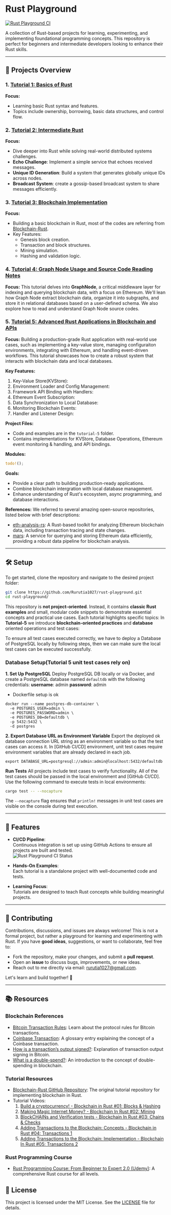 # Rust Playground

[![Rust Playground CI](https://github.com/Rurutia1027/rust-playground/actions/workflows/ci.yml/badge.svg)](https://github.com/Rurutia1027/rust-playground/actions/workflows/ci.yml)

A collection of Rust-based projects for learning, experimenting, and implementing foundational programming concepts. This repository is perfect for beginners and intermediate developers looking to enhance their Rust skills.

---

## 🚀 Projects Overview

### 1. [Tutorial 1: Basics of Rust](./tutorial-1/)

**Focus:**

- Learning basic Rust syntax and features.
- Topics include ownership, borrowing, basic data structures, and control flow.

### 2. [Tutorial 2: Intermediate Rust](./tutorial-2/)

**Focus:**

- Dive deeper into Rust while solving real-world distributed systems challenges.
- **Echo Challenge**: Implement a simple service that echoes received messages.
- **Unique ID Generation**: Build a system that generates globally unique IDs across nodes.
- **Broadcast System**: create a gossip-based broadcast system to share messages efficiently.

### 3. [Tutorial 3: Blockchain Implementation](./tutorial-3/)

**Focus:**

- Building a basic blockchain in Rust, most of the codes are referring from [Blockchain-Rust](https://github.com/GeekLaunch/blockchain-rust).
- Key Features:
  - Genesis block creation.
  - Transaction and block structures.
  - Mining simulation.
  - Hashing and validation logic.

### 4. [Tutorial 4: Graph Node Usage and Source Code Reading Notes](./tutorial-4/)

**Focus:**
This tutorial delves into **GraphNode**, a critical middleware layer for indexing and querying blockchain data, with a focus on Ethereum. We'll lean how Graph Node extract blockchain data, organize it into subgraphs, and store it in relational databases based on a user-defined schema. We also explore how to read and understand Graph Node source codes.

### 5. [Tutorial 5: Advanced Rust Applications in Blockchain and APIs](./tutorial-3/)

**Focus:**
Building a production-grade Rust application with real-world use cases, such as implementing a key-value store, managing configuraiton environments, integrating with Ethereum, and handling event-driven workflows. This tutorial showcases how to create a robust system that interacts with blockchain data and local databases.

**Key Features:**

1. Key-Value Store(KVStore):
2. Environment Loader and Config Management:
3. Framework API Binding with Handlers:
4. Ethereum Event Subscription:
5. Data Synchronization to Local Database:
6. Monitoring Blockchain Events:
7. Handler and Listener Design:

**Project Files:**

- Code and examples are in the `tutorial-5` folder.
- Contains implementations for KVStore, Database Operations, Ethereum event monitoring & handling, and API bindings.

**Modules:**

```rust
todo!();
```

**Goals:**

- Provide a clear path to building production-ready applications.
- Combine blockchain intergration with local database management.
- Enhance understanding of Rust's ecosystem, async programming, and database interactions.

**References:**
We referred to several amazing open-source repositories, listed below with brief descriptions:

- [eth-analysis-rs](https://github.com/ultrasoundmoney/eth-analysis-rs): A Rust-based toolkit for analyzing Ethereum blockchain data, including transaction tracing and state changes.
- [mars](https://github.com/deepeth/mars): A service for querying and storing Ethereum data efficiently, providing a robust data pipeline for blockchain analysis.

---

## 🛠️ Setup

To get started, clone the repository and navigate to the desired project folder:

```bash
git clone https://github.com/Rurutia1027/rust-playground.git
cd rust-playground/
```

This repository is **not project-oriented**. Instead, it contains **classic Rust examples** and small, modular code snippets to demonstrate essential concepts and practical use cases. 
Each tutorial highlights specific topics:
In **Tutorial-5** we introduce **blockchain-oriented practices** and **database** oriented operations and test cases: 

To ensure all test cases executed correctly, we have to deploy a Database of PostgreSQL locally by following steps, then we can make sure the local test cases can be executed successfully. 

###  Database Setup(Tutorial 5 unit test cases rely on)
**1. Set Up PostgreSQL**
Deploy PostgreSQL DB locally or via Docker, and create a PostgreSQL database named `defaultdb` with the following credentials: 
**username**: admin 
**password**: admin 

* Dockerfile setup is ok
```
docker run --name postgres-db-container \
  -e POSTGRES_USER=admin \
  -e POSTGRES_PASSWORD=admin \
  -e POSTGRES_DB=defaultdb \
  -p 5432:5432 \
  -d postgres
```
  
**2. Export Database URL as Environment Variable**
Export the deployed ok database connection URL string as an environment variable so that the test cases can access it. 
In [GitHub CI/CD] environment, unit test cases require environment variables that are already declared in each job. 

```shell
export DATABASE_URL=postgresql://admin:admin@localhost:5432/defaultdb
```

**Run Tests**
All projects include test cases to verify functionality. All of the test cases should be passed in the local environment and [GitHub CI/CD]. 
Use the following command to execute tests in local environments: 

```bash
cargo test -- --nocapture
```
The `--nocapture` flag ensures that `println!` messages in unit test cases are visible on the console during test execution.  

---

## 🌟 Features

- **CI/CD Pipeline**:  
  Continuous integration is set up using GitHub Actions to ensure all projects are built and tested.  
  ![Rust Playground CI Status](https://github.com/Rurutia1027/rust-playground/actions/workflows/ci.yml/badge.svg?branch=main)

- **Hands-On Examples**:  
  Each tutorial is a standalone project with well-documented code and tests.

- **Learning Focus**:  
  Tutorials are designed to teach Rust concepts while building meaningful projects.

---

## 📝 Contributing

Contributions, discussions, and issues are always welcome! This is not a formal project, but rather a playground for learning and experimenting with Rust.
If you have **good ideas**, suggestions, or want to collaborate, feel free to: 
- Fork the repository, make your changes, and submit a **pull request**.
- Open an **issue** to discuss bugs, improvements, or new ideas.
- Reach out to me directly via email: [rurutia1027@gmail.com](rurutia1027@gmail.com).

Let's learn and build together! 🚀

---

## 📚 Resources

### Blockchain References

- [Bitcoin Transaction Rules](https://en.bitcoin.it/wiki/Protocol_rules#tx_messages): Learn about the protocol rules for Bitcoin transactions.
- [Coinbase Transaction](https://bitcoin.org/en/glossary/coinbase): A glossary entry explaining the concept of a Coinbase transaction.
- [How is a transaction’s output signed?](https://bitcoin.stackexchange.com/q/45693): Explanation of transaction output signing in Bitcoin.
- [What is a double-spend?](https://bitcoin.stackexchange.com/q/4974): An introduction to the concept of double-spending in blockchain.

### Tutorial Resources

- [Blockchain-Rust GitHub Repository](https://github.com/GeekLaunch/blockchain-rust/): The original tutorial repository for implementing blockchain in Rust.
- Tutorial Videos:
  1. [Build a cryptocurrency! - Blockchain in Rust #01: Blocks & Hashing](https://www.youtube.com/watch?v=vJdT05zl6jk)
  2. [Making Magic Internet Money? - Blockchain In Rust #02: Mining](https://www.youtube.com/watch?v=PZGlYa-6U5U)
  3. [BlockCHAINs and Verification tests - Blockchain In Rust #03: Chains & Checks](https://www.youtube.com/watch?v=buYvuIPdwHU)
  4. [Adding Transactions to the Blockchain: Concepts - Blockchain in Rust #04: Transactions 1](https://youtu.be/-k1Yk9D_lU4?si=6Q7c71jlAEC1vz0e)
  5. [Adding Transactions to the Blockchain: Implementation - Blockchain In Rust #05: Transactions 2](https://youtu.be/1t4TXnB4Qj4?si=St1OkysJemWqdUzF)

### Rust Programming Course

- [Rust Programming Course: From Beginner to Expert 2.0 (Udemy)](https://www.udemy.com/share/1062Ck/): A comprehensive Rust course for all levels.

## 📄 License

This project is licensed under the MIT License. See the [LICENSE](./LICENSE) file for details.
